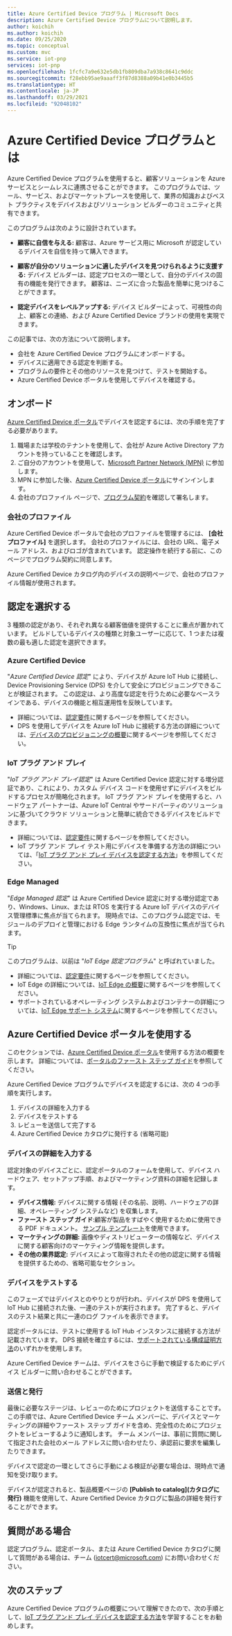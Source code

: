 ```yaml
---
title: Azure Certified Device プログラム | Microsoft Docs
description: Azure Certified Device プログラムについて説明します。
author: koichih
ms.author: koichih
ms.date: 09/25/2020
ms.topic: conceptual
ms.custom: mvc
ms.service: iot-pnp
services: iot-pnp
ms.openlocfilehash: 1fcfc7a9e632e5db1fb809dba7a938c8641c9ddc
ms.sourcegitcommit: f28ebb95ae9aaaff3f87d8388a09b41e0b3445b5
ms.translationtype: HT
ms.contentlocale: ja-JP
ms.lasthandoff: 03/29/2021
ms.locfileid: "92048102"
---
```

# <a name="what-is-the-azure-certified-device-program"></a>Azure Certified Device プログラムとは

Azure Certified Device プログラムを使用すると、顧客ソリューションを Azure サービスとシームレスに連携させることができます。 このプログラムでは、ツール、サービス、およびマーケットプレースを使用して、業界の知識およびベスト プラクティスをデバイスおよびソリューション ビルダーのコミュニティと共有できます。

このプログラムは次のように設計されています。

- **顧客に自信を与える:** 顧客は、Azure サービス用に Microsoft が認定しているデバイスを自信を持って購入できます。

- **顧客が自分のソリューションに適したデバイスを見つけられるように支援する:** デバイス ビルダーは、認定プロセスの一環として、自分のデバイスの固有の機能を発行できます。 顧客は、ニーズに合った製品を簡単に見つけることができます。

- **認定デバイスをレベルアップする:** デバイス ビルダーによって、可視性の向上、顧客との連絡、および Azure Certified Device ブランドの使用を実現できます。

この記事では、次の方法について説明します。

- 会社を Azure Certified Device プログラムにオンボードする。
- デバイスに適用できる認定を判断する。
- プログラムの要件とその他のリソースを見つけて、テストを開始する。
- Azure Certified Device ポータルを使用してデバイスを確認する。

## <a name="onboarding"></a>オンボード

[Azure Certified Device ポータル](https://aka.ms/acdp)でデバイスを認定するには、次の手順を完了する必要があります。

1. 職場または学校のテナントを使用して、会社が Azure Active Directory アカウントを持っていることを確認します。
2. ご自分のアカウントを使用して、[Microsoft Partner Network (MPN)](https://partner.microsoft.com/) に参加します。
3. MPN に参加した後、[Azure Certified Device ポータル](https://aka.ms/acdp)にサインインします。
4. 会社のプロファイル ページで、[プログラム契約](https://aka.ms/acdagreement)を確認して署名します。

### <a name="company-profile"></a>会社のプロファイル

Azure Certified Device ポータルで会社のプロファイルを管理するには、 **[会社プロファイル]** を選択します。 会社のプロファイルには、会社の URL、電子メール アドレス、およびロゴが含まれています。 認定操作を続行する前に、このページでプログラム契約に同意します。

Azure Certified Device カタログ内のデバイスの説明ページで、会社のプロファイル情報が使用されます。

## <a name="choose-the-certification"></a>認定を選択する

3 種類の認定があり、それぞれ異なる顧客価値を提供することに重点が置かれています。 ビルドしているデバイスの種類と対象ユーザーに応じて、1 つまたは複数の最も適した認定を選択できます。

### <a name="azure-certified-device"></a>Azure Certified Device

"_Azure Certified Device 認定_" により、デバイスが Azure IoT Hub に接続し、Device Provisioning Service (DPS) を介して安全にプロビジョニングできることが検証されます。 この認定は、より高度な認定を行うために必要なベースラインである、デバイスの機能と相互運用性を反映しています。

- 詳細については、[認定要件](https://aka.ms/acdrequirements)に関するページを参照してください。
- DPS を使用してデバイスを Azure IoT Hub に接続する方法の詳細については、[デバイスのプロビジョニングの概要](../iot-dps/about-iot-dps.md)に関するページを参照してください。

### <a name="iot-plug-and-play"></a>IoT プラグ アンド プレイ

"_IoT プラグ アンド プレイ認定_" は Azure Certified Device 認定に対する増分認証であり、これにより、カスタム デバイス コードを使用せずにデバイスをビルドするプロセスが簡略化されます。 IoT プラグ アンド プレイを使用すると、ハードウェア パートナーは、Azure IoT Central やサードパーティのソリューションに基づいてクラウド ソリューションと簡単に統合できるデバイスをビルドできます。

- 詳細については、[認定要件](https://aka.ms/acdiotpnprequirements)に関するページを参照してください。
- IoT プラグ アンド プレイ テスト用にデバイスを準備する方法の詳細については、「[IoT プラグ アンド プレイ デバイスを認定する方法](howto-certify-device.md)」を参照してください。

### <a name="edge-managed"></a>Edge Managed

"_Edge Managed 認定_" は Azure Certified Device 認定に対する増分認定であり、Windows、Linux、または RTOS を実行する Azure IoT デバイスのデバイス管理標準に焦点が当てられます。 現時点では、このプログラム認定では、モジュールのデプロイと管理における Edge ランタイムの互換性に焦点が当てられます。

> [!TIP]
> このプログラムは、以前は "_IoT Edge 認定プログラム_" と呼ばれていました。

- 詳細については、[認定要件](https://aka.ms/acdedgemanagedrequirements)に関するページを参照してください。
- IoT Edge の詳細については、[IoT Edge の概要](../iot-edge/about-iot-edge.md)に関するページを参照してください。
- サポートされているオペレーティング システムおよびコンテナーの詳細については、[IoT Edge サポート システム](../iot-edge/support.md)に関するページを参照してください。

## <a name="use-the-azure-certified-device-portal"></a>Azure Certified Device ポータルを使用する

このセクションでは、[Azure Certified Device ポータル](https://certify.azure.com)を使用する方法の概要を示します。 詳細については、[ポータルのファースト ステップ ガイド](https://aka.ms/acdhelp)を参照してください。

Azure Certified Device プログラムでデバイスを認定するには、次の 4 つの手順を実行します。

1. デバイスの詳細を入力する
2. デバイスをテストする
3. レビューを送信して完了する
4. Azure Certified Device カタログに発行する (省略可能)

### <a name="provide-device-details"></a>デバイスの詳細を入力する

認定対象のデバイスごとに、認定ポータルのフォームを使用して、デバイス ハードウェア、セットアップ手順、およびマーケティング資料の詳細を記録します。

- **デバイス情報:** デバイスに関する情報 (その名前、説明、ハードウェアの詳細、オペレーティング システムなど) を収集します。
- **ファースト ステップ ガイド**:顧客が製品をすばやく使用するために使用できる PDF ドキュメント。 [サンプル テンプレート](https://aka.ms/GSTemplate)を使用できます。
- **マーケティングの詳細:** 画像やディストリビューターの情報など、デバイスに関する顧客向けのマーケティング情報を提供します。
- **その他の業界認定:** デバイスによって取得されたその他の認定に関する情報を提供するための、省略可能なセクション。

### <a name="test-the-device"></a>デバイスをテストする

このフェーズではデバイスとのやりとりが行われ、デバイスが DPS を使用して IoT Hub に接続された後、一連のテストが実行されます。 完了すると、デバイスのテスト結果と共に一連のログ ファイルを表示できます。

認定ポータルには、テストに使用する IoT Hub インスタンスに接続する方法が記載されています。 DPS 接続を確立するには、[サポートされている構成証明方法](../iot-dps/concepts-service.md#attestation-mechanism)のいずれかを使用します。

Azure Certified Device チームは、デバイスをさらに手動で検証するためにデバイス ビルダーに問い合わせることができます。

### <a name="submit-and-publish"></a>送信と発行

最後に必要なステージは、レビューのためにプロジェクトを送信することです。 この手順では、Azure Certified Device チーム メンバーに、デバイスとマーケティングの詳細やファースト ステップ ガイドを含め、完全性のためにプロジェクトをレビューするように通知します。 チーム メンバーは、事前に質問に関して指定された会社のメール アドレスに問い合わせたり、承認前に要求を編集したりできます。

デバイスで認定の一環としてさらに手動による検証が必要な場合は、現時点で通知を受け取ります。

デバイスが認定されると、製品概要ページの **[Publish to catalog]\(カタログに発行\)** 機能を使用して、Azure Certified Device カタログに製品の詳細を発行することができます。

## <a name="if-you-have-questions"></a>質問がある場合

認定プログラム、認定ポータル、または Azure Certified Device カタログに関して質問がある場合は、チーム ([iotcert@microsoft.com](mailto:iotcert@microsoft.com?subject=Azure%20Certified%20Device%20question)) にお問い合わせください。

## <a name="next-steps"></a>次のステップ

Azure Certified Device プログラムの概要について理解できたので、次の手順として、[IoT プラグ アンド プレイ デバイスを認定する方法](howto-certify-device.md)を学習することをお勧めします。